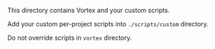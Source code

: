 This directory contains Vortex and your custom scripts.

Add your custom per-project scripts into `./scripts/custom` directory.

Do not override scripts in `vortex` directory.
